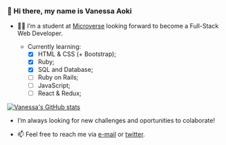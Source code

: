 ### 👋 Hi there, my name is Vanessa Aoki 

- :woman_technologist: I’m a student at [Microverse](https://www.microverse.org/) looking forward to become a Full-Stack Web Developer.

    - Currently learning:
        - [x] HTML & CSS (+ Bootstrap);
        - [x] Ruby; 
        - [x] SQL and Database;
        - [ ] Ruby on Rails;
        - [ ] JavaScript;
        - [ ] React & Redux;
        
[![Vanessa's GitHub stats](https://github-readme-stats.vercel.app/api?username=anuraghazra)](https://github.com/VanessaAoki/github-readme-stats.vercel.app/api??username=anuraghazra&show_icons=true&theme=dracula)

- I’m always looking for new challenges and oportunities to colaborate!

- 📫 Feel free to reach me via [e-mail](vanessa.aoki@outlook.com) or [twitter](https://twitter.com/VanessaSAoki).
